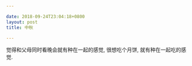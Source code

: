 ```yaml
---

date: 2018-09-24T23:04:18+0800
layout: post
title: 中秋

---
```


觉得和父母同时看晚会就有种在一起的感觉, 很想吃个月饼, 就有种在一起吃的感觉.
